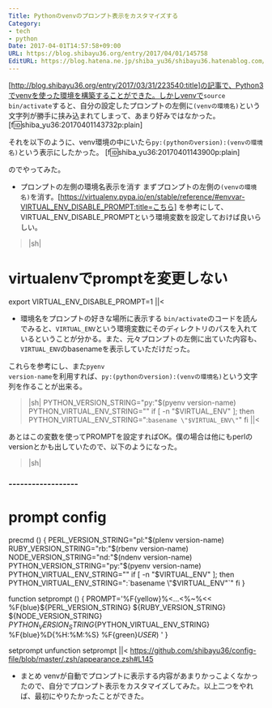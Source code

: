 ```yaml
---
Title: Pythonのvenvのプロンプト表示をカスタマイズする
Category:
- tech
- python
Date: 2017-04-01T14:57:58+09:00
URL: https://blog.shibayu36.org/entry/2017/04/01/145758
EditURL: https://blog.hatena.ne.jp/shiba_yu36/shibayu36.hatenablog.com/atom/entry/10328749687233159938
---
```


[http://blog.shibayu36.org/entry/2017/03/31/223540:title]の記事で、Python3でvenvを使った環境を構築することができた。しかしvenvで<code>source bin/activate</code>すると、自分の設定したプロンプトの左側に<code>(venvの環境名)</code>という文字列が勝手に挟み込まれてしまって、あまり好みではなかった。
[f:id:shiba_yu36:20170401143732p:plain]

それを以下のように、venv環境の中にいたら<code>py:(pythonのversion):(venvの環境名)</code>という表示にしたかった。
[f:id:shiba_yu36:20170401143900p:plain]

のでやってみた。

* プロンプトの左側の環境名表示を消す
まずプロンプトの左側の<code>(venvの環境名)</code>を消す。[https://virtualenv.pypa.io/en/stable/reference/#envvar-VIRTUAL_ENV_DISABLE_PROMPT:title=こちら] を参考にして、VIRTUAL_ENV_DISABLE_PROMPTという環境変数を設定しておけば良いらしい。

>|sh|
# virtualenvでpromptを変更しない
export VIRTUAL_ENV_DISABLE_PROMPT=1
||<

* 環境名をプロンプトの好きな場所に表示する
<code>bin/activate</code>のコードを読んでみると、<code>VIRTUAL_ENV</code>という環境変数にそのディレクトリのパスを入れているということが分かる。また、元々プロンプトの左側に出ていた内容も、<code>VIRTUAL_ENV</code>のbasenameを表示していただけだった。

これらを参考にし、また<code>pyenv version-name</code>を利用すれば、<code>py:(pythonのversion):(venvの環境名)</code>という文字列を作ることが出来る。

>|sh|
PYTHON_VERSION_STRING="py:"$(pyenv version-name)
PYTHON_VIRTUAL_ENV_STRING=""
if [ -n "$VIRTUAL_ENV" ]; then
    PYTHON_VIRTUAL_ENV_STRING=":`basename \"$VIRTUAL_ENV\"`"
fi
||<

あとはこの変数を使ってPROMPTを設定すればOK。僕の場合は他にもperlのversionとかも出していたので、以下のようになった。

>|sh|
### ------------------ ###
# prompt config
precmd () {
    PERL_VERSION_STRING="pl:"$(plenv version-name)
    RUBY_VERSION_STRING="rb:"$(rbenv version-name)
    NODE_VERSION_STRING="nd:"$(ndenv version-name)
    PYTHON_VERSION_STRING="py:"$(pyenv version-name)
    PYTHON_VIRTUAL_ENV_STRING=""
    if [ -n "$VIRTUAL_ENV" ]; then
        PYTHON_VIRTUAL_ENV_STRING=":`basename \"$VIRTUAL_ENV\"`"
    fi
}

function setprompt () {
      PROMPT='%F{yellow}%<...<%~%<< %F{blue}${PERL_VERSION_STRING} ${RUBY_VERSION_STRING} ${NODE_VERSION_STRING} ${PYTHON_VERSION_STRING}${PYTHON_VIRTUAL_ENV_STRING}
%F{blue}%D{%H:%M:%S} %F{green}${USER}%F{white}@%F{green}%m%F{white}%(!.#.$) '
}

setprompt
unfunction setprompt
||<
https://github.com/shibayu36/config-file/blob/master/.zsh/appearance.zsh#L145

* まとめ
venvが自動でプロンプトに表示する内容があまりかっこよくなかったので、自分でプロンプト表示をカスタマイズしてみた。以上二つをやれば、最初にやりたかったことができた。
